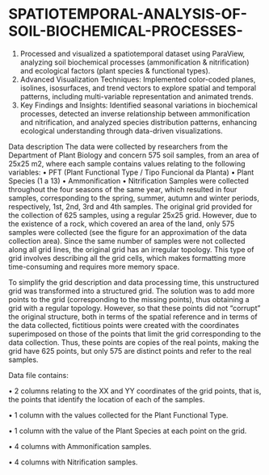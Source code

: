 # SPATIOTEMPORAL-ANALYSIS-OF-SOIL-BIOCHEMICAL-PROCESSES-
1. Processed and visualized a spatiotemporal dataset using ParaView, analyzing soil biochemical processes (ammonification &amp; nitrification) and ecological factors (plant species &amp; functional types).
2. Advanced Visualization Techniques: Implemented color-coded planes, isolines, isosurfaces, and trend vectors to explore spatial and temporal patterns, including multi-variable representation and animated trends.
3. Key Findings and Insights: Identified seasonal variations in biochemical processes, detected an inverse relationship between ammonification and nitrification, and analyzed species distribution patterns, enhancing ecological understanding through data-driven visualizations.

Data description 
The data were collected by researchers from the Department of Plant Biology and concern 575 soil samples, from an area of 25x25 m2, where each sample contains values relating to the following variables: 
• PFT (Plant Functional Type / Tipo Funcional da Planta) 
• Plant Species (1 a 13) 
• Ammonification 
• Nitrification 
Samples were collected throughout the four seasons of the same year, which resulted in four samples, corresponding to the spring, summer, autumn and winter periods, respectively, 1st, 2nd, 3rd and 4th samples. 
The original grid provided for the collection of 625 samples, using a regular 25x25 grid. However, due to the existence of a rock, which covered an area of the land, only 575 samples were collected (see the figure for an approximation of the data collection area). Since the same number of samples were not collected along all grid lines, the original grid has an irregular topology. This type of grid involves describing all the grid cells, which makes formatting more time-consuming and requires more memory space. 

To simplify the grid description and data processing time, this unstructured grid was transformed into a structured grid. The solution was to add more points to the grid (corresponding to the missing points), thus obtaining a grid with a regular topology. However, so that these points did not “corrupt” the original structure, both in terms of the spatial reference and in terms of the data collected, fictitious points were created with the coordinates superimposed on those of the points that limit the grid corresponding to the data collection. Thus, these points are copies of the real points, making the grid have 625 points, but only 575 are distinct points and refer to the real samples. 

Data file contains: 

• 2 columns relating to the XX and YY coordinates of the grid points, that is, the points that identify the location of each of the samples. 

• 1 column with the values collected for the Plant Functional Type. 

• 1 column with the value of the Plant Species at each point on the grid. 

• 4 columns with Ammonification samples. 

• 4 columns with Nitrification samples. 
